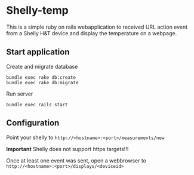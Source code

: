 # Shelly-temp

This is a simple ruby on rails webapplication to received URL action event from a Shelly H&T device and display the temperature on a webpage. 

## Start application


Create and migrate database

```
bundle exec rake db:create
bundle exec rake db:migrate
```

Run server

```
bundle exec rails start
```

## Configuration

Point your shelly to `http://<hostname>:<port>/measurements/new`

**Important** Shelly does not support https targets!!!

Once at least one event was sent, open a webbrowser to `http://<hostname>:<port>/displays/<deviceid>`

